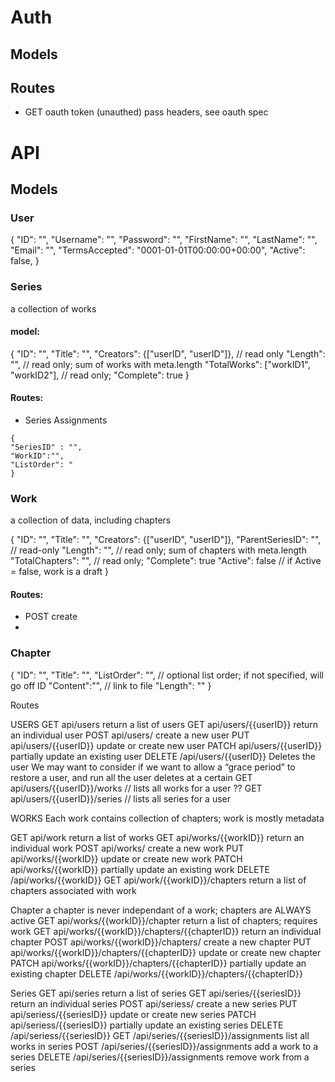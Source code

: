 # Auth

## Models

## Routes
- GET oauth token (unauthed)
pass headers, see oauth spec

# API

## Models

### User

{
"ID": "",
"Username": "",
"Password": "",
"FirstName": "",
"LastName": "",
"Email": "",
"TermsAccepted": "0001-01-01T00:00:00+00:00",
"Active": false,
}

### Series 
a collection of works

#### model:

{
"ID": "",
"Title": "",
"Creators": {["userID", "userID"]}, // read only
"Length": "", // read only; sum of works with meta.length
"TotalWorks": ["workID1", "workID2"], // read only; 
"Complete": true
}


#### Routes: 
- Series Assignments

```
{
"SeriesID" : "",
"WorkID":"",
"ListOrder": "
}
```



### Work 
a collection of data, including chapters

{
"ID": "",
"Title": "",
"Creators": {["userID", "userID"]},
"ParentSeriesID": "", // read-only
"Length": "", // read only; sum of chapters with meta.length
"TotalChapters": "", // read only; 
"Complete": true
"Active": false // if Active = false, work is a draft
}

#### Routes:

- POST create
- 


### Chapter

{
"ID": "",
"Title": "",
"ListOrder": "", // optional list order; if not specified, will go off ID
"Content":"", // link to file
"Length": "" 
}

Routes

USERS
GET api/users
return a list of users
GET api/users/{{userID}}
return an individual user
POST api/users/
create a new user
PUT api/users/{{userID}}
update or create new user
PATCH api/users/{{userID}}
partially update an existing user
DELETE /api/users/{{userID}}
Deletes the user
We may want to consider if we want to allow a “grace period” to restore a user, and run all the user deletes at a certain
GET api/users/{{userID}}/works  // lists all works for a user ??
GET api/users/{{userID}}/series // lists all series for a user

WORKS
Each work contains collection of chapters; work is mostly metadata

GET api/work
return a list of works
GET api/works/{{workID}}
return an individual work
POST api/works/
create a new work
PUT api/works/{{workID}}
update or create new work
PATCH api/works/{{workID}}
partially update an existing work
DELETE /api/works/{{workID}}
GET api/work/{{workID}}/chapters
return a list of chapters associated with work

Chapter
a chapter is never independant of a work; chapters are ALWAYS active
GET api/works/{{workID}}/chapter
return a list of chapters; requires work 
GET api/works/{{workID}}/chapters/{{chapterID}}
return an individual chapter
POST api/works/{{workID}}/chapters/
create a new chapter
PUT api/works/{{workID}}/chapters/{{chapterID}}
update or create new chapter
PATCH api/works/{{workID}}/chapters/{{chapterID}}
partially update an existing chapter
DELETE /api/works/{{workID}}/chapters/{{chapterID}}

Series
GET api/series
return a list of series
GET api/series/{{seriesID}}
return an individual series
POST api/seriess/
create a new series
PUT api/seriess/{{seriesID}}
update or create new series
PATCH api/seriess/{{seriesID}}
partially update an existing series
DELETE /api/seriess/{{seriesID}}
GET /api/series/{{seriesID}}/assignments
list all works in series
POST  /api/series/{{seriesID}}/assignments
add a work to a series
DELETE  /api/series/{{seriesID}}/assignments
remove work from a series
